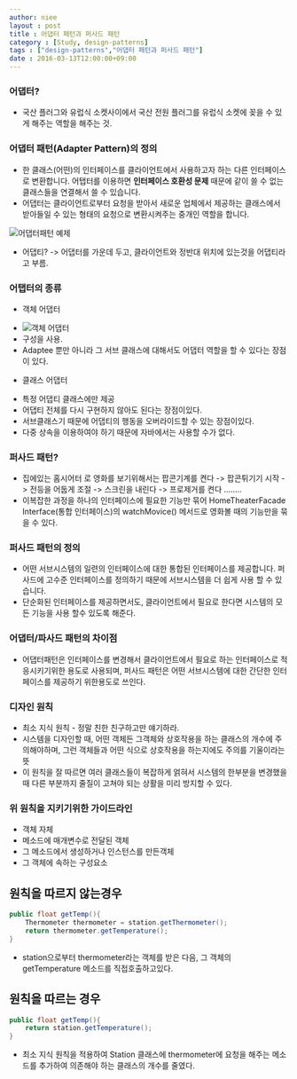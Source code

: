 ```yaml
---
author: niee
layout : post
title : 어댑터 패턴과 퍼사드 패턴
category : [Study, design-patterns]
tags : ["design-patterns","어댑터 패턴과 퍼사드 패턴"]
date : 2016-03-13T12:00:00+09:00
---
```


### 어댑터?
- 국산 플러그와 유럽식 소켓사이에서 국산 전원 플러그를 유럽식 소켓에 꽂을 수 있게 해주는 역할을 해주는 것.


### 어댑터 패턴(Adapter Pattern)의 정의
* 한 클래스(어떤)의 인터페이스를 클라이언트에서 사용하고자 하는 다른 인터페이스로 변환합니다. 어탭터를 이용하면 **인터페이스 호환성 문제** 때문에 같이 쓸 수 없는 클래스들을 연결해서 쓸 수 있습니다.
* 어댑터는 클라이언트로부터 요청을 받아서 새로운 업체에서 제공하는 클래스에서 받아들일 수 있는 형태의 요청으로 변환시켜주는 중개인 역할을 합니다.

![어댑터패턴 예제](https://drive.google.com/open?id=0B5s13shPbjz7WlNvdTd3WnNUcm8)

- 어댑티? -> 어댑터를 가운데 두고, 클라이언트와 정반대 위치에 있는것을 어댑티라고 부름.

### 어탭터의 종류
*  객체 어댑터
- ![객체 어댑터](https://drive.google.com/open?id=0B5s13shPbjz7cG5uRXRvYnJ5LVE)
- 구성을 사용.
- Adaptee 뿐만 아니라 그 서브 클래스에 대해서도 어댑터 역할을 할 수 있다는 장점이 있다.


*  클래스 어댑터
- 특정 어댑티 클래스에만 제공
- 어댑티 전체를 다시 구현하지 않아도 된다는 장점이있다.
- 서브클래스기 때문에 어댑티의 행동을 오버라이드할 수 있는 장점이있다.
- 다중 상속을 이용하여야 하기 때문에 자바에서는 사용할 수가 없다.

### 퍼사드 패턴?
- 집에있는 홈시어터 로 영화를 보기위해서는 팝콘기계를 켠다 -> 팝콘튀기기 시작 -> 전등을 어둡게 조절 -> 스크린을 내린다 ->
  프로제거를 켠다 ........
- 이복잡한 과정을 하나의 인터페이스에 필요한 기능만 묶어 HomeTheaterFacade Interface(통합 인터페이스)의 watchMovice() 메서드로 영화볼      때의 기능만을 묶을 수 있다.


### 퍼사드 패턴의 정의
- 어떤 서브시스템의 일련의 인터페이스에 대한 통합된 인터페이스를 제공합니다. 퍼사드에 고수준 인터페이스를 정의하기 때문에 서브시스템을 더 쉽게 사용
  할 수 있습니다.
- 단순화된 인터페이스를 제공하면서도, 클라이언트에서 필요로 한다면 시스템의 모든 기능을 사용 할수 있도록 해준다.

### 어댑터/파사드 패턴의 차이점
- 어댑터패턴은 인터페이스를 변경해서 클라이언트에서 필요로 하는 인터페이스로 적응시키기위한 용도로 사용되며, 퍼사드 패턴은 어떤
  서브시스템에 대한 간단한 인터페이스를 제공하기 위한용도로 쓰인다.


### 디자인 원칙
- 최소 지식 원칙 - 정말 친한 친구하고만 얘기하라.
- 시스템을 디자인할 때, 어떤 객체든 그객체와 상호작용을 하는 클래스의 개수에 주의해야하며, 그런 객체들과 어떤 식으로 상호작용을 하는지에도
  주의를 기울이라는 뜻
- 이 원칙을 잘 따르면 여러 클래스들이 복잡하게 얽혀서 시스템의 한부분을 변경했을 때 다른 부분까지 줄질이 고쳐야 되는 상활을 미리 방지할 수 있다.

### 위 원칙을 지키기위한 가이드라인

- 객체 자체
- 메소드에 매개변수로 전달된 객체
- 그 메소드에서 생성하거나 인스턴스를 만든객체
- 그 객체에 속하는 구성요소

##  원칙을 따르지 않는경우

```java
public float getTemp(){
    Thermometer thermometer = station.getThermometer();
    return thermometer.getTemperature();
}
```

-  station으로부터 thermometer라는 객체를 받은 다음, 그 객체의 getTemperature 메소드를 직접호출하고있다.
## 원칙을 따르는 경우

```java
public float getTemp(){
    return station.getTemperature();
}
```

- 최소 지식 원칙을 적용하여 Station 클래스에 thermometer에 요청을 해주는 메소드를 추가하여 의존해야 하는 클래스의 개수를 줄였다.
